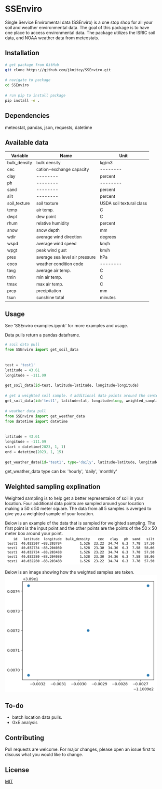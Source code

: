 # SSEnviro

Single Service Enviromental data (SSEnviro) is a one stop shop for all your soil and weather environmental data. The goal of this package is to have one place to access environmental data. The package utilizes the ISRIC soil data, and NOAA weather data from meteostats.

## Installation

```bash
# get package from GitHub
git clone https://github.com/jknitey/SSEnviro.git

# navigate to package
cd SSEnviro

# run pip to install package
pip install -e .
```

## Dependencies

meteostat,
pandas,
json,
requests,
datetime

## Available data

| Variable |   Name   |   Unit   |
| -------- | -------- | -------- |
| bulk_density | bulk density   | kg/m3   |
| cec   | cation-exchange capacity   | --------   |
| clay | -------- | percent |
| ph | -------- | -------- |
| sand | -------- | percent |
| silt | -------- | percent |
| soil_texture | soil texture | USDA soil textural class |
| temp | air temp. | C |
| dwpt | dew point | C |
| rhum | relative humidity | percent |
| snow | snow depth | mm |
| wdir | average wind direction | degrees |
| wspd | average wind speed | km/h |
| wpgt | peak wind gust | km/h |
| pres | average sea level air pressure | hPa |
| coco | weather condition code | -------- |
| tavg | average air temp. | C |
| tmin | min air temp. | C |
| tmax | max air temp. | C |
| prcp | precipitation | mm |
| tsun | sunshine total | minutes |

## Usage
See 'SSEnviro examples.ipynb' for more examples and usage.

Data pulls return a pandas dataframe.

```python
# soil data pull
from SSEnviro import get_soil_data


test = 'test1'
latitude = 43.61
longitude = -111.09

get_soil_data(id=test, latitude=latitude, longitude=longitude)

# get a weighted soil sample. 4 additional data points around the center point are sampled. These samples make a 50 x 50 meter area around the center point. Final data is the average of all 5 data points. This helps to get a better representation of the soil in a field. Details below.
get_soil_data(id='test1', latitude=lat, longitude=long, weighted_sampling=True)

# weather data pull
from SSEnviro import get_weather_data
from datetime import datetime


latitude = 43.61
longitude = -111.09
start = datetime(2023, 1, 1)
end = datetime(2023, 1, 15)

get_weather_data(id='test1', type='daily', latitude=latitude, longitude=longitude, start_date=start, end_date=end)
```
get_weather_data type can be: 'hourly', 'daily', 'monthly'

## Weighted sampling explination
Weighted sampling is to help get a better representaion of soil in your location. Four additional data points are sampled around your location making a 50 x 50 meter square. The data from all 5 samples is averged to give you a weighted sample of your location.

Below is an example of the data that is sampled for weighted sampling. The first point is the input point and the other points are the points of the 50 x 50 meter box around your point.
![weighted sample example data](weighted_samples_img.png)

Below is an image showing how the weighted samples are taken.
![weighted sample 50 x 50 meter box around point](weighted_samples_plot.png)

## To-do
- batch location data pulls.
- GxE analysis

## Contributing
Pull requests are welcome. For major changes, please open an issue first to discuss what you would like to change.

## License
[MIT](https://choosealicense.com/licenses/mit/)
